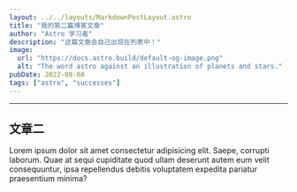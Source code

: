 ```yaml
---
layout: ../../layouts/MarkdownPostLayout.astro
title: "我的第二篇博客文章"
author: "Astro 学习者"
description: "这篇文章会自己出现在列表中！"
image:
  url: "https://docs.astro.build/default-og-image.png"
  alt: "The word astro against an illustration of planets and stars."
pubDate: 2022-08-08
tags: ["astro", "successes"]
---
```


---

## 文章二

Lorem ipsum dolor sit amet consectetur adipisicing elit. Saepe, corrupti laborum. Quae at sequi cupiditate quod ullam deserunt autem eum velit consequuntur, ipsa repellendus debitis voluptatem expedita pariatur praesentium minima?
